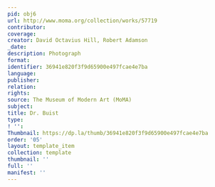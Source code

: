```yaml
---
pid: obj6
url: http://www.moma.org/collection/works/57719
contributor: 
coverage: 
creator: David Octavius Hill, Robert Adamson
_date: 
description: Photograph
format: 
identifier: 36941e820f3f9d65900e497fcae4e7ba
language: 
publisher: 
relation: 
rights: 
source: The Museum of Modern Art (MoMA)
subject: 
title: Dr. Buist
type: 
! '': 
Thumbnail: https://dp.la/thumb/36941e820f3f9d65900e497fcae4e7ba
order: '05'
layout: template_item
collection: template
thumbnail: ''
full: ''
manifest: ''
---
```

